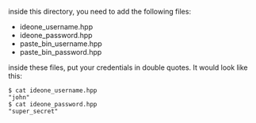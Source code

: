 inside this directory, you need to add the following files:
 - ideone_username.hpp
 - ideone_password.hpp
 - paste_bin_username.hpp
 - paste_bin_password.hpp

inside these files, put your credentials in double quotes.  It would look like this:    
```
$ cat ideone_username.hpp  
"john"  
$ cat ideone_password.hpp  
"super_secret"  
```
